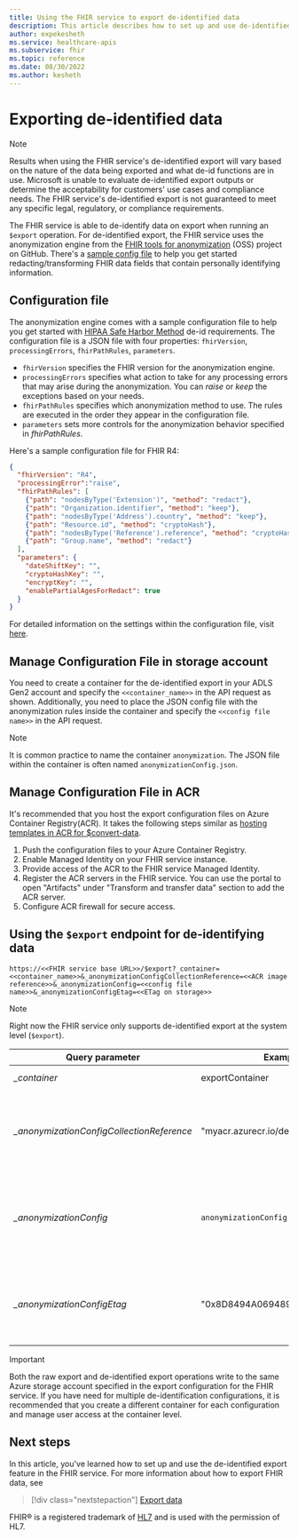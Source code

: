 ```yaml
---
title: Using the FHIR service to export de-identified data
description: This article describes how to set up and use de-identified export
author: expekesheth
ms.service: healthcare-apis
ms.subservice: fhir
ms.topic: reference
ms.date: 08/30/2022
ms.author: kesheth
---
```

# Exporting de-identified data

> [!NOTE] 
> Results when using the FHIR service's de-identified export will vary based on the nature of the data being exported and what de-id functions are in use. Microsoft is unable to evaluate de-identified export outputs or determine the acceptability for customers' use cases and compliance needs. The FHIR service's de-identified export is not guaranteed to meet any specific legal, regulatory, or compliance requirements.

 The FHIR service is able to de-identify data on export when running an `$export` operation. For de-identified export, the FHIR service uses the anonymization engine from the [FHIR tools for anonymization](https://github.com/microsoft/FHIR-Tools-for-Anonymization) (OSS) project on GitHub. There's a [sample config file](https://github.com/microsoft/Tools-for-Health-Data-Anonymization/blob/master/docs/FHIR-anonymization.md#sample-configuration-file) to help you get started redacting/transforming FHIR data fields that contain personally identifying information. 

## Configuration file

The anonymization engine comes with a sample configuration file to help you get started with [HIPAA Safe Harbor Method](https://www.hhs.gov/hipaa/for-professionals/privacy/special-topics/de-identification/index.html#safeharborguidance) de-id requirements. The configuration file is a JSON file with four properties: `fhirVersion`, `processingErrors`, `fhirPathRules`, `parameters`. 
* `fhirVersion` specifies the FHIR version for the anonymization engine.
* `processingErrors` specifies what action to take for any processing errors that may arise during the anonymization. You can _raise_ or _keep_ the exceptions based on your needs.
* `fhirPathRules` specifies which anonymization method to use. The rules are executed in the order they appear in the configuration file.
* `parameters` sets more controls for the anonymization behavior specified in _fhirPathRules_.

Here's a sample configuration file for FHIR R4:

```json
{
  "fhirVersion": "R4",
  "processingError":"raise",
  "fhirPathRules": [
    {"path": "nodesByType('Extension')", "method": "redact"},
    {"path": "Organization.identifier", "method": "keep"},
    {"path": "nodesByType('Address').country", "method": "keep"},
    {"path": "Resource.id", "method": "cryptoHash"},
    {"path": "nodesByType('Reference').reference", "method": "cryptoHash"},
    {"path": "Group.name", "method": "redact"}
  ],
  "parameters": {
    "dateShiftKey": "",
    "cryptoHashKey": "",
    "encryptKey": "",
    "enablePartialAgesForRedact": true
  }
}
```

For detailed information on the settings within the configuration file, visit [here](https://github.com/microsoft/Tools-for-Health-Data-Anonymization/blob/master/docs/FHIR-anonymization.md#configuration-file-format). 

## Manage Configuration File in storage account
You need to create a container for the de-identified export in your ADLS Gen2 account and specify the `<<container_name>>` in the API request as shown. Additionally, you need to place the JSON config file with the anonymization rules inside the container and specify the `<<config file name>>` in the API request. 

> [!NOTE] 
> It is common practice to name the container `anonymization`. The JSON file within the container is often named `anonymizationConfig.json`.

## Manage Configuration File in ACR

It's recommended that you host the export configuration files on Azure Container Registry(ACR). It takes the following steps similar as [hosting templates in ACR for $convert-data](configure-convert-data.md#host-your-own-templates).  
1. Push the configuration files to your Azure Container Registry.
2. Enable Managed Identity on your FHIR service instance.
3. Provide access of the ACR to the FHIR service Managed Identity.
4. Register the ACR servers in the FHIR service. You can use the portal to open "Artifacts" under "Transform and transfer data" section to add the ACR server.
5. Configure ACR firewall for secure access.

## Using the `$export` endpoint for de-identifying data
 `https://<<FHIR service base URL>>/$export?_container=<<container_name>>&_anonymizationConfigCollectionReference=<<ACR image reference>>&_anonymizationConfig=<<config file name>>&_anonymizationConfigEtag=<<ETag on storage>>`

> [!NOTE] 
> Right now the FHIR service only supports de-identified export at the system level (`$export`).

|Query parameter            | Example |Optionality| Description|
|---------------------------|---------|-----------|------------|
| _\_container_|exportContainer|Required|Name of container within the configured storage account where the data is exported. |
| _\_anonymizationConfigCollectionReference_|"myacr.azurecr.io/deidconfigs:default"|Optional|Reference to an OCI image on ACR containing de-id configuration files for de-id export (such as stu3-config.json, r4-config.json). The ACR server of the image should be registered within the FHIR service. (Format: `<RegistryServer>/<imageName>@<imageDigest>`, `<RegistryServer>/<imageName>:<imageTag>`) |
| _\_anonymizationConfig_   |`anonymizationConfig.json`|Required|Name of the configuration file. See the configuration file format [here](https://github.com/microsoft/FHIR-Tools-for-Anonymization#configuration-file-format). If _\_anonymizationConfigCollectionReference_ is provided, we'll search and use this file from the specified image.  Otherwise, we'll search and use this file inside a container named **anonymization** within the configured ADLS Gen2 account.|
| _\_anonymizationConfigEtag_|"0x8D8494A069489EC"|Optional|Etag of the configuration file, which can be obtained from the blob property in Azure Storage Explorer. Specify this parameter only if the configuration file is stored in Azure storage account. If you use ACR to host the configuration file, you shouldn't include this parameter.|

> [!IMPORTANT]
> Both the raw export and de-identified export operations write to the same Azure storage account specified in the export configuration for the FHIR service. If you have need for multiple de-identification configurations, it is recommended that you create a different container for each configuration and manage user access at the container level.

## Next steps

In this article, you've learned how to set up and use the de-identified export feature in the FHIR service. For more information about how to export FHIR data, see
 
>[!div class="nextstepaction"]
>[Export data](export-data.md)

FHIR&#174; is a registered trademark of [HL7](https://hl7.org/fhir/) and is used with the permission of HL7.
